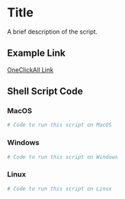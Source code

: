 # Title

A brief description of the script.

## Example Link

[OneClickAll Link](http://oneclickall.com/your-script)


## Shell Script Code

### MacOS

```bash
# Code to run this script on MacOS
```

### Windows

```powershell
# Code to run this script on Windows
```

### Linux

```bash
# Code to run this script on Linux
```
